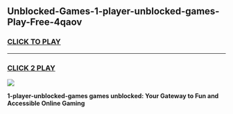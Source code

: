 
## Unblocked-Games-1-player-unblocked-games-Play-Free-4qaov
<h3>
<a href="https://premium76.site?title=1-player-unblocked-games&ref=17A">CLICK TO PLAY</a></h3>
<hr>

<h3>
<a href="https://premium76.site?title=1-player-unblocked-games&ref=17A">CLICK 2 PLAY</a>
  
</h3>

<a href="https://premium76.site?title=1-player-unblocked-games&ref=17A"><img src="https://clearcache.store/games.png"></a>


**1-player-unblocked-games games unblocked: Your Gateway to Fun and Accessible Online Gaming**
